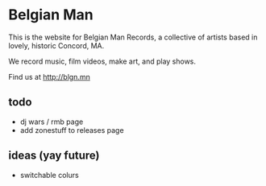 # Belgian Man

This is the website for Belgian Man Records, a collective of artists based in lovely, historic Concord, MA.

We record music, film videos, make art, and play shows.

Find us at http://blgn.mn

## todo

* dj wars / rmb page
* add zonestuff to releases page

## ideas (yay future)

* switchable colurs